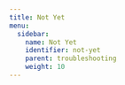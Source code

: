```yaml
---
title: Not Yet
menu:
  sidebar:
    name: Not Yet
    identifier: not-yet
    parent: troubleshooting
    weight: 10
---
```

